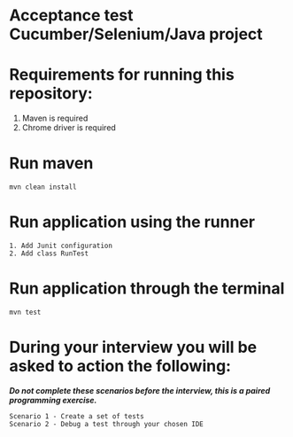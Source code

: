 # Acceptance test Cucumber/Selenium/Java project

# Requirements for running this repository:

1. Maven is required
2. Chrome driver is required


# Run maven
```
mvn clean install
```

# Run application using the runner
```
1. Add Junit configuration
2. Add class RunTest
```


# Run application through the terminal
```
mvn test
```

# During your interview you will be asked to action the following:
***Do not complete these scenarios before the interview, this is a paired programming exercise.***

```
Scenario 1 - Create a set of tests
Scenario 2 - Debug a test through your chosen IDE

```

